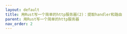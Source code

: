 ```yaml
---
layout: default
title: 用Rust写一个简单的http服务器(2)：提取handler和路由
parent: 用Rust写一个简单的http服务器
nav_order: 2
---
```



